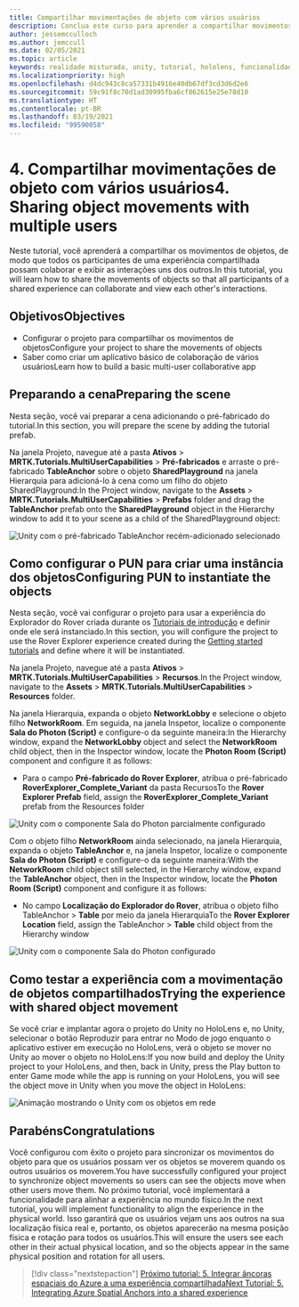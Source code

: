 ```yaml
---
title: Compartilhar movimentações de objeto com vários usuários
description: Conclua este curso para aprender a compartilhar movimentos de objetos com vários usuários em um aplicativo do HoloLens 2.
author: jessemcculloch
ms.author: jemccull
ms.date: 02/05/2021
ms.topic: article
keywords: realidade misturada, unity, tutorial, hololens, funcionalidades de multiusuários, Photon, MRTK, kit de ferramentas de realidade misturada, UWP, âncoras espaciais do Azure
ms.localizationpriority: high
ms.openlocfilehash: d4dc943c8ca57331b4916e40db67df3cd3d6d2e6
ms.sourcegitcommit: 59c91f8c70d1ad30995fba6cf862615e25e78d10
ms.translationtype: HT
ms.contentlocale: pt-BR
ms.lasthandoff: 03/19/2021
ms.locfileid: "99590058"
---
```

# <a name="4-sharing-object-movements-with-multiple-users"></a><span data-ttu-id="91e9e-104">4. Compartilhar movimentações de objeto com vários usuários</span><span class="sxs-lookup"><span data-stu-id="91e9e-104">4. Sharing object movements with multiple users</span></span>

<span data-ttu-id="91e9e-105">Neste tutorial, você aprenderá a compartilhar os movimentos de objetos, de modo que todos os participantes de uma experiência compartilhada possam colaborar e exibir as interações uns dos outros.</span><span class="sxs-lookup"><span data-stu-id="91e9e-105">In this tutorial, you will learn how to share the movements of objects so that all participants of a shared experience can collaborate and view each other's interactions.</span></span>

## <a name="objectives"></a><span data-ttu-id="91e9e-106">Objetivos</span><span class="sxs-lookup"><span data-stu-id="91e9e-106">Objectives</span></span>

* <span data-ttu-id="91e9e-107">Configurar o projeto para compartilhar os movimentos de objetos</span><span class="sxs-lookup"><span data-stu-id="91e9e-107">Configure your project to share the movements of objects</span></span>
* <span data-ttu-id="91e9e-108">Saber como criar um aplicativo básico de colaboração de vários usuários</span><span class="sxs-lookup"><span data-stu-id="91e9e-108">Learn how to build a basic multi-user collaborative app</span></span>

## <a name="preparing-the-scene"></a><span data-ttu-id="91e9e-109">Preparando a cena</span><span class="sxs-lookup"><span data-stu-id="91e9e-109">Preparing the scene</span></span>

<span data-ttu-id="91e9e-110">Nesta seção, você vai preparar a cena adicionando o pré-fabricado do tutorial.</span><span class="sxs-lookup"><span data-stu-id="91e9e-110">In this section, you will prepare the scene by adding the tutorial prefab.</span></span>

<span data-ttu-id="91e9e-111">Na janela Projeto, navegue até a pasta **Ativos** > **MRTK.Tutorials.MultiUserCapabilities** > **Pré-fabricados** e arraste o pré-fabricado **TableAnchor** sobre o objeto **SharedPlayground** na janela Hierarquia para adicioná-lo à cena como um filho do objeto SharedPlayground:</span><span class="sxs-lookup"><span data-stu-id="91e9e-111">In the Project window, navigate to the **Assets** > **MRTK.Tutorials.MultiUserCapabilities** > **Prefabs** folder and drag the **TableAnchor** prefab onto the **SharedPlayground** object in the Hierarchy window to add it to your scene as a child of the SharedPlayground object:</span></span>

![Unity com o pré-fabricado TableAnchor recém-adicionado selecionado](images/mr-learning-sharing/sharing-04-section1-step1-1.png)

## <a name="configuring-pun-to-instantiate-the-objects"></a><span data-ttu-id="91e9e-113">Como configurar o PUN para criar uma instância dos objetos</span><span class="sxs-lookup"><span data-stu-id="91e9e-113">Configuring PUN to instantiate the objects</span></span>

<span data-ttu-id="91e9e-114">Nesta seção, você vai configurar o projeto para usar a experiência do Explorador do Rover criada durante os [Tutoriais de introdução](mr-learning-base-01.md) e definir onde ele será instanciado.</span><span class="sxs-lookup"><span data-stu-id="91e9e-114">In this section, you will configure the project to use the Rover Explorer experience created during the [Getting started tutorials](mr-learning-base-01.md) and define where it will be instantiated.</span></span>

<span data-ttu-id="91e9e-115">Na janela Projeto, navegue até a pasta **Ativos** > **MRTK.Tutorials.MultiUserCapabilities** > **Recursos**.</span><span class="sxs-lookup"><span data-stu-id="91e9e-115">In the Project window, navigate to the **Assets** > **MRTK.Tutorials.MultiUserCapabilities** > **Resources** folder.</span></span>

<span data-ttu-id="91e9e-116">Na janela Hierarquia, expanda o objeto **NetworkLobby** e selecione o objeto filho **NetworkRoom**. Em seguida, na janela Inspetor, localize o componente **Sala do Photon (Script)** e configure-o da seguinte maneira:</span><span class="sxs-lookup"><span data-stu-id="91e9e-116">In the Hierarchy window, expand the **NetworkLobby** object and select the **NetworkRoom** child object, then in the Inspector window, locate the **Photon Room (Script)** component and configure it as follows:</span></span>

* <span data-ttu-id="91e9e-117">Para o campo **Pré-fabricado do Rover Explorer**, atribua o pré-fabricado **RoverExplorer_Complete_Variant** da pasta Recursos</span><span class="sxs-lookup"><span data-stu-id="91e9e-117">To the **Rover Explorer Prefab** field, assign the **RoverExplorer_Complete_Variant** prefab from the Resources folder</span></span>

![Unity com o componente Sala do Photon parcialmente configurado](images/mr-learning-sharing/sharing-04-section2-step1-1.png)

<span data-ttu-id="91e9e-119">Com o objeto filho **NetworkRoom** ainda selecionado, na janela Hierarquia, expanda o objeto **TableAnchor** e, na janela Inspetor, localize o componente **Sala do Photon (Script)** e configure-o da seguinte maneira:</span><span class="sxs-lookup"><span data-stu-id="91e9e-119">With the **NetworkRoom** child object still selected, in the Hierarchy window, expand the **TableAnchor** object, then in the Inspector window, locate the **Photon Room (Script)** component and configure it as follows:</span></span>

* <span data-ttu-id="91e9e-120">No campo **Localização do Explorador do Rover**, atribua o objeto filho TableAnchor > **Table** por meio da janela Hierarquia</span><span class="sxs-lookup"><span data-stu-id="91e9e-120">To the **Rover Explorer Location** field, assign the TableAnchor > **Table** child object from the Hierarchy window</span></span>

![Unity com o componente Sala do Photon configurado](images/mr-learning-sharing/sharing-04-section2-step1-2.png)

## <a name="trying-the-experience-with-shared-object-movement"></a><span data-ttu-id="91e9e-122">Como testar a experiência com a movimentação de objetos compartilhados</span><span class="sxs-lookup"><span data-stu-id="91e9e-122">Trying the experience with shared object movement</span></span>

<span data-ttu-id="91e9e-123">Se você criar e implantar agora o projeto do Unity no HoloLens e, no Unity, selecionar o botão Reproduzir para entrar no Modo de jogo enquanto o aplicativo estiver em execução no HoloLens, verá o objeto se mover no Unity ao mover o objeto no HoloLens:</span><span class="sxs-lookup"><span data-stu-id="91e9e-123">If you now build and deploy the Unity project to your HoloLens, and then, back in Unity, press the Play button to enter Game mode while the app is running on your HoloLens, you will see the object move in Unity when you move the object in HoloLens:</span></span>

![Animação mostrando o Unity com os objetos em rede](images/mr-learning-sharing/sharing-04-section3-step1-1.gif)

## <a name="congratulations"></a><span data-ttu-id="91e9e-125">Parabéns</span><span class="sxs-lookup"><span data-stu-id="91e9e-125">Congratulations</span></span>

<span data-ttu-id="91e9e-126">Você configurou com êxito o projeto para sincronizar os movimentos do objeto para que os usuários possam ver os objetos se moverem quando os outros usuários os moverem.</span><span class="sxs-lookup"><span data-stu-id="91e9e-126">You have successfully configured your project to synchronize object movements so users can see the objects move when other users move them.</span></span> <span data-ttu-id="91e9e-127">No próximo tutorial, você implementará a funcionalidade para alinhar a experiência no mundo físico.</span><span class="sxs-lookup"><span data-stu-id="91e9e-127">In the next tutorial, you will implement functionality to align the experience in the physical world.</span></span> <span data-ttu-id="91e9e-128">Isso garantirá que os usuários vejam uns aos outros na sua localização física real e, portanto, os objetos aparecerão na mesma posição física e rotação para todos os usuários.</span><span class="sxs-lookup"><span data-stu-id="91e9e-128">This will ensure the users see each other in their actual physical location, and so the objects appear in the same physical position and rotation for all users.</span></span>

> [!div class="nextstepaction"]
> [<span data-ttu-id="91e9e-129">Próximo tutorial: 5. Integrar âncoras espaciais do Azure a uma experiência compartilhada</span><span class="sxs-lookup"><span data-stu-id="91e9e-129">Next Tutorial: 5. Integrating Azure Spatial Anchors into a shared experience</span></span>](mr-learning-sharing-05.md)
